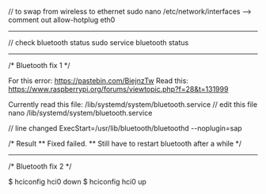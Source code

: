 // to swap from wireless to ethernet
sudo nano /etc/network/interfaces
--> comment out allow-hotplug eth0


------------------
// check bluetooth status 
sudo service bluetooth status


---------------
/* Bluetooth fix 1 */

For this error: https://pastebin.com/BiejnzTw
Read this: https://www.raspberrypi.org/forums/viewtopic.php?f=28&t=131999

Currently read this file: /lib/systemd/system/bluetooth.service
// edit this file
nano /lib/systemd/system/bluetooth.service

// line changed
ExecStart=/usr/lib/bluetooth/bluetoothd --noplugin=sap

/* Result 
** Fixed failed. 
** Still have to restart bluetooth after a while 
*/ 

------------------
/* Bluetooth fix 2 */

$ hciconfig hci0 down
$ hciconfig hci0 up